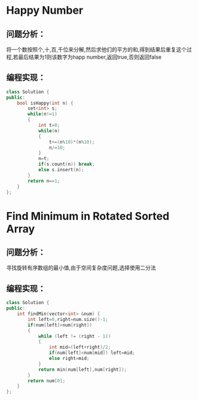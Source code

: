 # Happy Number
## 问题分析：
将一个数按照个,十,百,千位来分解,然后求他们的平方的和,得到结果后重复这个过程,若最后结果为1则该数字为happ number,返回true,否则返回false
## 编程实现：
```C++
class Solution {
public:
    bool isHappy(int n) {
        set<int> s;
        while(n!=1)
        {
            int t=0;
            while(n)
            {
                t+=(n%10)*(n%10);
                n/=10;
            }
            n=t;
            if(s.count(n)) break;
            else s.insert(n);
        }
        return n==1;
    }
};
```

# Find Minimum in Rotated Sorted Array
## 问题分析：
寻找旋转有序数组的最小值,由于空间复杂度问题,选择使用二分法
## 编程实现：
```C++
class Solution {
public:
    int findMin(vector<int> &num) {
        int left=0,right=num.size()-1;
        if(num[left]>num[right]) 
        {
            while (left != (right - 1)) 
            {
                int mid=(left+right)/2;
                if(num[left]<num[mid]) left=mid;
                else right=mid;
            }
            return min(num[left],num[right]);
        }
        return num[0];
    }
};
```
